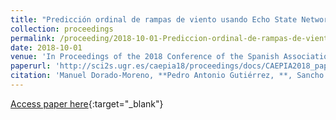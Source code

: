 ```yaml
---
title: "Predicción ordinal de rampas de viento usando Echo State Networks de complejidad reducida"
collection: proceedings
permalink: /proceeding/2018-10-01-Prediccion-ordinal-de-rampas-de-viento-usando-Echo-State-Networks-de-complejidad-reducida
date: 2018-10-01
venue: 'In Proceedings of the 2018 Conference of the Spanish Association for Artificial Intelligence (CAEPIA2018)'
paperurl: 'http://sci2s.ugr.es/caepia18/proceedings/docs/CAEPIA2018_paper_88.pdf'
citation: 'Manuel Dorado-Moreno, **Pedro Antonio Gutiérrez, **, Sancho Salcedo-Sanz, Luis Prieto, César Hervás-Martínez, &quot;Predicción ordinal de rampas de viento usando Echo State Networks de complejidad reducida.&quot; In Proceedings of the 2018 Conference of the Spanish Association for Artificial Intelligence (CAEPIA2018), 2018, Granada (Spain), pp.132-138.'
---
```

[Access paper here](http://sci2s.ugr.es/caepia18/proceedings/docs/CAEPIA2018_paper_88.pdf){:target="_blank"}
